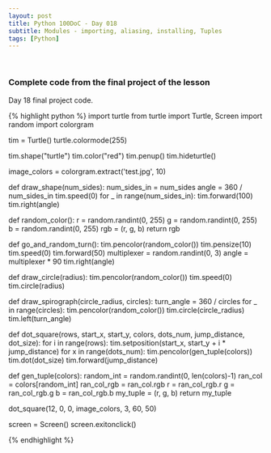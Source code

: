 ```yaml
---
layout: post
title: Python 100DoC - Day 018
subtitle: Modules - importing, aliasing, installing, Tuples
tags: [Python]
---
```




&nbsp;
### Complete code from the final project of the lesson

Day 18 final project code.

{% highlight python %}
import turtle
from turtle import Turtle, Screen
import random
import colorgram


tim = Turtle()
turtle.colormode(255)

tim.shape("turtle")
tim.color("red")
tim.penup()
tim.hideturtle()

image_colors = colorgram.extract('test.jpg', 10)


def draw_shape(num_sides):
    num_sides_in = num_sides
    angle = 360 / num_sides_in
    tim.speed(0)
    for _ in range(num_sides_in):
        tim.forward(100)
        tim.right(angle)


def random_color():
    r = random.randint(0, 255)
    g = random.randint(0, 255)
    b = random.randint(0, 255)
    rgb = (r, g, b)
    return rgb


def go_and_random_turn():
    tim.pencolor(random_color())
    tim.pensize(10)
    tim.speed(0)
    tim.forward(50)
    multiplexer = random.randint(0, 3)
    angle = multiplexer * 90
    tim.right(angle)


def draw_circle(radius):
    tim.pencolor(random_color())
    tim.speed(0)
    tim.circle(radius)


def draw_spirograph(circle_radius, circles):
    turn_angle = 360 / circles
    for _ in range(circles):
        tim.pencolor(random_color())
        tim.circle(circle_radius)
        tim.left(turn_angle)


def dot_square(rows, start_x, start_y, colors, dots_num, jump_distance, dot_size):
    for i in range(rows):
        tim.setposition(start_x, start_y + i * jump_distance)
        for x in range(dots_num):
            tim.pencolor(gen_tuple(colors))
            tim.dot(dot_size)
            tim.forward(jump_distance)


def gen_tuple(colors):
    random_int = random.randint(0, len(colors)-1)
    ran_col = colors[random_int]
    ran_col_rgb = ran_col.rgb
    r = ran_col_rgb.r
    g = ran_col_rgb.g
    b = ran_col_rgb.b
    my_tuple = (r, g, b)
    return my_tuple


dot_square(12, 0, 0, image_colors, 3, 60, 50)

screen = Screen()
screen.exitonclick()


{% endhighlight %}